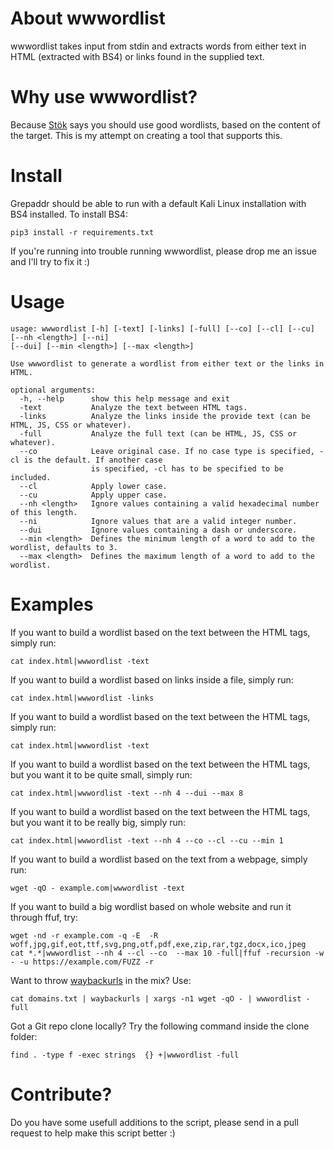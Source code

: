 # About wwwordlist
wwwordlist takes input from stdin and extracts words from either text in HTML (extracted with BS4) or links found in the supplied text.

# Why use wwwordlist?
Because [Stök](https://twitter.com/stokfredrik) says you should use good wordlists, based on the content of the target. This is my attempt on creating a tool that supports this.

# Install
Grepaddr should be able to run with a default Kali Linux installation with BS4 installed. To install BS4:
```
pip3 install -r requirements.txt
```
If you're running into trouble running wwwordlist, please drop me an issue and I'll try to fix it :)

# Usage
```
usage: wwwordlist [-h] [-text] [-links] [-full] [--co] [--cl] [--cu] [--nh <length>] [--ni] 
[--dui] [--min <length>] [--max <length>]

Use wwwordlist to generate a wordlist from either text or the links in HTML.

optional arguments:
  -h, --help      show this help message and exit
  -text           Analyze the text between HTML tags.
  -links          Analyze the links inside the provide text (can be HTML, JS, CSS or whatever).
  -full           Analyze the full text (can be HTML, JS, CSS or whatever).
  --co            Leave original case. If no case type is specified, -cl is the default. If another case 
                  is specified, -cl has to be specified to be included.
  --cl            Apply lower case.
  --cu            Apply upper case.
  --nh <length>   Ignore values containing a valid hexadecimal number of this length.
  --ni            Ignore values that are a valid integer number.
  --dui           Ignore values containing a dash or underscore.
  --min <length>  Defines the minimum length of a word to add to the wordlist, defaults to 3.
  --max <length>  Defines the maximum length of a word to add to the wordlist.
```

# Examples
If you want to build a wordlist based on the text between the HTML tags, simply run:
```
cat index.html|wwwordlist -text
```
If you want to build a wordlist based on links inside a file, simply run:
```
cat index.html|wwwordlist -links
```
If you want to build a wordlist based on the text between the HTML tags, simply run:
```
cat index.html|wwwordlist -text
```
If you want to build a wordlist based on the text between the HTML tags, but you want it to be quite small, simply run:
```
cat index.html|wwwordlist -text --nh 4 --dui --max 8
```
If you want to build a wordlist based on the text between the HTML tags, but you want it to be really big, simply run:
```
cat index.html|wwwordlist -text --nh 4 --co --cl --cu --min 1
```
If you want to build a wordlist based on the text from a webpage, simply run:
```
wget -qO - example.com|wwwordlist -text
```
If you want to build a big wordlist based on whole website and run it through ffuf, try:
```
wget -nd -r example.com -q -E  -R woff,jpg,gif,eot,ttf,svg,png,otf,pdf,exe,zip,rar,tgz,docx,ico,jpeg
cat *.*|wwwordlist --nh 4 --cl --co  --max 10 -full|ffuf -recursion -w - -u https://example.com/FUZZ -r
```
Want to throw [waybackurls](https://github.com/tomnomnom/waybackurls) in the mix? Use:
```
cat domains.txt | waybackurls | xargs -n1 wget -qO - | wwwordlist -full
```
Got a Git repo clone locally? Try the following command inside the clone folder:
```
find . -type f -exec strings  {} +|wwwordlist -full
```

# Contribute?
Do you have some usefull additions to the script, please send in a pull request to help make this script better :)

